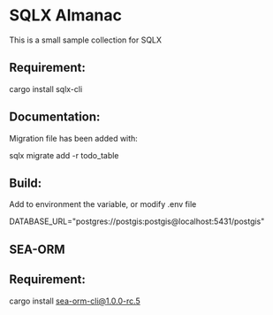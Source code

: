 # SQLX Almanac

This is a small sample collection for SQLX

## Requirement:

cargo install sqlx-cli

## Documentation: 

Migration file has been added with:

sqlx migrate add -r todo_table

## Build:

Add to environment the variable, or modify .env file

DATABASE_URL="postgres://postgis:postgis@localhost:5431/postgis"

## SEA-ORM

## Requirement:

cargo install sea-orm-cli@1.0.0-rc.5